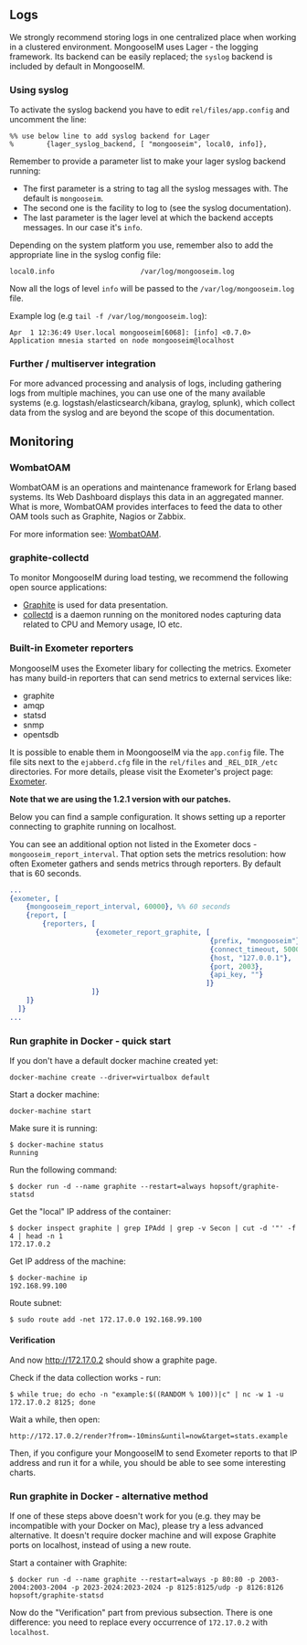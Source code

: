 ## Logs

We strongly recommend storing logs in one centralized place when working in a clustered environment.
MongooseIM uses Lager - the logging framework. 
Its backend can be easily replaced; the `syslog` backend is included by default in MongooseIM.


### Using syslog

To activate the syslog backend you have to edit `rel/files/app.config` and uncomment the line:

    %% use below line to add syslog backend for Lager
    %        {lager_syslog_backend, [ "mongooseim", local0, info]},

Remember to provide a parameter list to make your lager syslog backend running:

* The first parameter is a string to tag all the syslog messages with. 
 The default is `mongooseim`.
* The second one is the facility to log to (see the syslog documentation).
* The last parameter is the lager level at which the backend accepts messages. 
 In our case it's `info`.

Depending on the system platform you use, remember also to add the appropriate line in the syslog config file:

    local0.info                     /var/log/mongooseim.log

Now all the logs of level `info` will be passed to the `/var/log/mongooseim.log` file.

Example log (e.g `tail -f /var/log/mongooseim.log`):

    Apr  1 12:36:49 User.local mongooseim[6068]: [info] <0.7.0> Application mnesia started on node mongooseim@localhost

### Further / multiserver integration

For more advanced processing and analysis of logs, including gathering logs from multiple machines, you can use one of the many available systems (e.g. logstash/elasticsearch/kibana, graylog, splunk), which collect data from the syslog and are beyond the scope of this documentation. 

## Monitoring

### WombatOAM

WombatOAM is an operations and maintenance framework for Erlang based systems.
Its Web Dashboard displays this data in an aggregated manner.
What is more, WombatOAM provides interfaces to feed the data to other OAM tools such as Graphite, Nagios or Zabbix.

For more information see: [WombatOAM](https://www.erlang-solutions.com/products/wombat-oam.html).

### graphite-collectd

To monitor MongooseIM during load testing, we recommend the following open source applications:

- [Graphite](http://graphite.wikidot.com/) is used for data presentation.
- [collectd](http://collectd.org/) is a daemon running on the monitored nodes capturing data related to CPU and Memory usage, IO etc.


### Built-in Exometer reporters

MongooseIM uses the Exometer libary for collecting the metrics. 
Exometer has many build-in reporters that can send metrics to external services like:

* graphite
* amqp
* statsd
* snmp
* opentsdb

It is possible to enable them in MoongooseIM via the `app.config` file.
The file sits next to the `ejabberd.cfg` file in the `rel/files` and `_REL_DIR_/etc` directories.
For more details, please visit the Exometer's project page: [Exometer](https://github.com/Feuerlabs/exometer).

**Note that we are using the 1.2.1 version with our patches.**

Below you can find a sample configuration. 
It shows setting up a reporter connecting to graphite running on localhost.

You can see an additional option not listed in the Exometer docs - `mongooseim_report_interval`.
That option sets the metrics resolution: how often Exometer gathers and sends metrics through reporters. 
By default that is 60 seconds.

```erl
...
{exometer, [
    {mongooseim_report_interval, 60000}, %% 60 seconds
    {report, [
        {reporters, [
                     {exometer_report_graphite, [
                                                 {prefix, "mongooseim"},
                                                 {connect_timeout, 5000},
                                                 {host, "127.0.0.1"},
                                                 {port, 2003},
                                                 {api_key, ""}
                                                ]}
                    ]}
    ]}
  ]}
...
```

### Run graphite in Docker - quick start

If you don't have a default docker machine created yet:

    docker-machine create --driver=virtualbox default

Start a docker machine:

    docker-machine start

Make sure it is running:

    $ docker-machine status
    Running

Run the following command:

    $ docker run -d --name graphite --restart=always hopsoft/graphite-statsd

Get the "local" IP address of the container:

    $ docker inspect graphite | grep IPAdd | grep -v Secon | cut -d '"' -f 4 | head -n 1
    172.17.0.2

Get IP address of the machine:

    $ docker-machine ip
    192.168.99.100

Route subnet:

    $ sudo route add -net 172.17.0.0 192.168.99.100

#### Verification

And now http://172.17.0.2 should show a graphite page.

Check if the data collection works - run:

    $ while true; do echo -n "example:$((RANDOM % 100))|c" | nc -w 1 -u 172.17.0.2 8125; done

Wait a while, then open:

    http://172.17.0.2/render?from=-10mins&until=now&target=stats.example

Then, if you configure your MongooseIM to send Exometer reports to that IP address and run it for a while, you should be able to see some interesting charts.

### Run graphite in Docker - alternative method

If one of these steps above doesn't work for you (e.g. they may be incompatible with your Docker on Mac), please try a less advanced alternative.
It doesn't require docker machine and will expose Graphite ports on localhost, instead of using a new route.

Start a container with Graphite:

    $ docker run -d --name graphite --restart=always -p 80:80 -p 2003-2004:2003-2004 -p 2023-2024:2023-2024 -p 8125:8125/udp -p 8126:8126 hopsoft/graphite-statsd

Now do the "Verification" part from previous subsection. There is one difference: you need to replace every occurrence of `172.17.0.2` with `localhost`.

